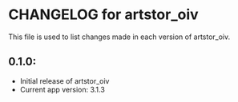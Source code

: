 # CHANGELOG for artstor_oiv

This file is used to list changes made in each version of artstor_oiv.

## 0.1.0:

* Initial release of artstor_oiv
* Current app version: 3.1.3
